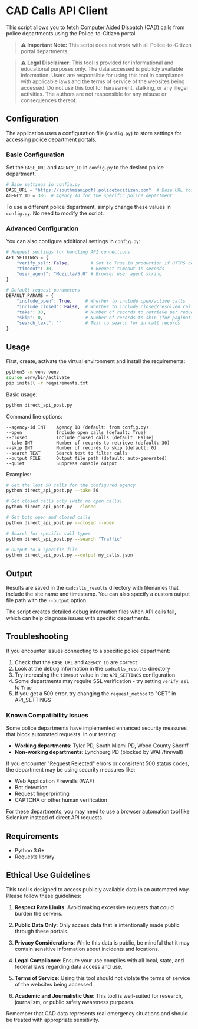 # CAD Calls API Client

This script allows you to fetch Computer Aided Dispatch (CAD) calls from police departments using the Police-to-Citizen portal.

> **⚠️ Important Note:** This script does not work with all Police-to-Citizen portal departments.

> **⚠️ Legal Disclaimer:** This tool is provided for informational and educational purposes only. The data accessed is publicly available information. Users are responsible for using this tool in compliance with applicable laws and the terms of service of the websites being accessed. Do not use this tool for harassment, stalking, or any illegal activities. The authors are not responsible for any misuse or consequences thereof.

## Configuration

The application uses a configuration file (`config.py`) to store settings for accessing police department portals.

### Basic Configuration

Set the `BASE_URL` and `AGENCY_ID` in `config.py` to the desired police department.

```python
# Base settings in config.py
BASE_URL = "https://southmiamipdfl.policetocitizen.com"  # Base URL for the police department
AGENCY_ID = 386  # Agency ID for the specific police department
```

To use a different police department, simply change these values in `config.py`. No need to modify the script.

### Advanced Configuration

You can also configure additional settings in `config.py`:

```python
# Request settings for handling API connections
API_SETTINGS = {
    "verify_ssl": False,        # Set to True in production if HTTPS certificates are valid
    "timeout": 30,              # Request timeout in seconds
    "user_agent": "Mozilla/5.0" # Browser user agent string
}

# Default request parameters
DEFAULT_PARAMS = {
    "include_open": True,     # Whether to include open/active calls
    "include_closed": False,  # Whether to include closed/resolved calls
    "take": 30,               # Number of records to retrieve per request
    "skip": 0,                # Number of records to skip (for pagination)
    "search_text": ""         # Text to search for in call records
}
```

## Usage

First, create, activate the virtual environment and install the requirements:

```bash
python3 -m venv venv
source venv/bin/activate
pip install -r requirements.txt
```

Basic usage:

```bash
python direct_api_post.py
```

Command line options:

```
--agency-id INT    Agency ID (default: from config.py)
--open             Include open calls (default: True)
--closed           Include closed calls (default: False)
--take INT         Number of records to retrieve (default: 30)
--skip INT         Number of records to skip (default: 0)
--search TEXT      Search text to filter calls
--output FILE      Output file path (default: auto-generated)
--quiet            Suppress console output
```

Examples:

```bash
# Get the last 50 calls for the configured agency
python direct_api_post.py --take 50

# Get closed calls only (with no open calls)
python direct_api_post.py --closed

# Get both open and closed calls
python direct_api_post.py --closed --open

# Search for specific call types
python direct_api_post.py --search "Traffic"

# Output to a specific file
python direct_api_post.py --output my_calls.json
```

## Output

Results are saved in the `cadcalls_results` directory with filenames that include the site name and timestamp. You can also specify a custom output file path with the `--output` option.

The script creates detailed debug information files when API calls fail, which can help diagnose issues with specific departments.

## Troubleshooting

If you encounter issues connecting to a specific police department:

1. Check that the `BASE_URL` and `AGENCY_ID` are correct
2. Look at the debug information in the `cadcalls_results` directory
3. Try increasing the `timeout` value in the `API_SETTINGS` configuration
4. Some departments may require SSL verification - try setting `verify_ssl` to `True`
5. If you get a 500 error, try changing the `request_method` to "GET" in API_SETTINGS

### Known Compatibility Issues

Some police departments have implemented enhanced security measures that block automated requests. In our testing:

- **Working departments**: Tyler PD, South Miami PD, Wood County Sheriff
- **Non-working departments**: Lynchburg PD (blocked by WAF/firewall)

If you encounter "Request Rejected" errors or consistent 500 status codes, the department may be using security measures like:
- Web Application Firewalls (WAF)
- Bot detection
- Request fingerprinting
- CAPTCHA or other human verification

For these departments, you may need to use a browser automation tool like Selenium instead of direct API requests.

## Requirements

- Python 3.6+
- Requests library 

## Ethical Use Guidelines

This tool is designed to access publicly available data in an automated way. Please follow these guidelines:

1. **Respect Rate Limits**: Avoid making excessive requests that could burden the servers. 

2. **Public Data Only**: Only access data that is intentionally made public through these portals.

3. **Privacy Considerations**: While this data is public, be mindful that it may contain sensitive information about incidents and locations.

4. **Legal Compliance**: Ensure your use complies with all local, state, and federal laws regarding data access and use.

5. **Terms of Service**: Using this tool should not violate the terms of service of the websites being accessed.

6. **Academic and Journalistic Use**: This tool is well-suited for research, journalism, or public safety awareness purposes.

Remember that CAD data represents real emergency situations and should be treated with appropriate sensitivity. 
